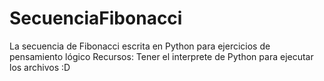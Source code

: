 # SecuenciaFibonacci
La secuencia de Fibonacci escrita en Python para ejercicios de pensamiento lógico 
Recursos: Tener el interprete de Python para ejecutar los archivos :D
